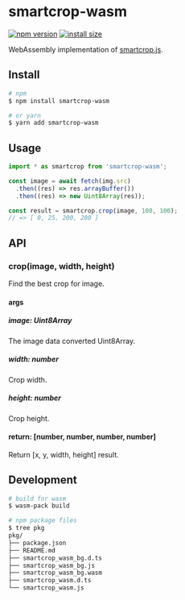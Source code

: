 # smartcrop-wasm

[![npm version](https://img.shields.io/npm/v/smartcrop-wasm.svg)](https://www.npmjs.com/package/smartcrop-wasm)
[![install size](https://packagephobia.now.sh/badge?p=smartcrop-wasm)](https://packagephobia.now.sh/result?p=smartcrop-wasm)

WebAssembly implementation of [smartcrop.js](https://github.com/jwagner/smartcrop.js/).


## Install

```bash
# npm
$ npm install smartcrop-wasm

# or yarn
$ yarn add smartcrop-wasm
```


## Usage

```ts
import * as smartcrop from 'smartcrop-wasm';

const image = await fetch(img.src)
  .then((res) => res.arrayBuffer())
  .then((res) => new Uint8Array(res));

const result = smartcrop.crop(image, 100, 100);
// => [ 0, 25, 200, 200 ]
```


## API

### crop(image, width, height)

Find the best crop for image.

#### args

##### image: Uint8Array

The image data converted Uint8Array.

##### width: number

Crop width.

##### height: number

Crop height.

#### return: [number, number, number, number]

Return [x, y, width, height] result.


## Development

```bash
# build for wasm
$ wasm-pack build

# npm package files
$ tree pkg
pkg/
├── package.json
├── README.md
├── smartcrop_wasm_bg.d.ts
├── smartcrop_wasm_bg.js
├── smartcrop_wasm_bg.wasm
├── smartcrop_wasm.d.ts
└── smartcrop_wasm.js
```
